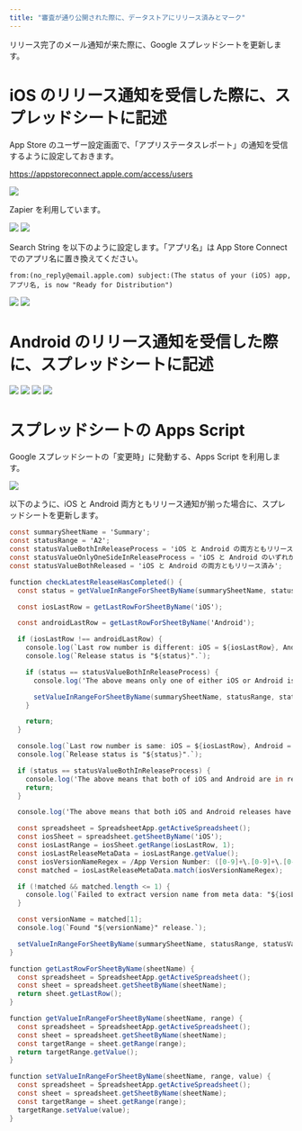 ```yaml
---
title: "審査が通り公開された際に、データストアにリリース済みとマーク"
---
```


リリース完了のメール通知が来た際に、Google スプレッドシートを更新します。

# iOS のリリース通知を受信した際に、スプレッドシートに記述

App Store のユーザー設定画面で、「アプリステータスレポート」の通知を受信するように設定しておきます。

https://appstoreconnect.apple.com/access/users

![](/images/automated-regular-release-for-mobile/app-store-notification-settings.png)

Zapier を利用しています。

![](/images/automated-regular-release-for-mobile/zapier-ios-01.png)
![](/images/automated-regular-release-for-mobile/zapier-ios-02.png)

Search String を以下のように設定します。「アプリ名」は App Store Connect でのアプリ名に置き換えてください。

```plaintext:Search String
from:(no_reply@email.apple.com) subject:(The status of your (iOS) app, アプリ名, is now "Ready for Distribution")
```

![](/images/automated-regular-release-for-mobile/zapier-ios-03.png)
![](/images/automated-regular-release-for-mobile/zapier-ios-04.png)

# Android のリリース通知を受信した際に、スプレッドシートに記述

![](/images/automated-regular-release-for-mobile/zapier-android-01.png)
![](/images/automated-regular-release-for-mobile/zapier-android-02.png)
![](/images/automated-regular-release-for-mobile/zapier-android-03.png)
![](/images/automated-regular-release-for-mobile/zapier-android-04.png)

# スプレッドシートの Apps Script

Google スプレッドシートの「変更時」に発動する、Apps Script を利用します。

![](/images/automated-regular-release-for-mobile/spreadsheet-trigger.png)

以下のように、iOS と Android 両方ともリリース通知が揃った場合に、スプレッドシートを更新します。

```javascript:script.gs
const summarySheetName = 'Summary';
const statusRange = 'A2';
const statusValueBothInReleaseProcess = 'iOS と Android の両方ともリリース進行中';
const statusValueOnlyOneSideInReleaseProcess = 'iOS と Android のいずれかがリリース進行中';
const statusValueBothReleased = 'iOS と Android の両方ともリリース済み';

function checkLatestReleaseHasCompleted() {
  const status = getValueInRangeForSheetByName(summarySheetName, statusRange);

  const iosLastRow = getLastRowForSheetByName('iOS');

  const androidLastRow = getLastRowForSheetByName('Android');

  if (iosLastRow !== androidLastRow) {
    console.log(`Last row number is different: iOS = ${iosLastRow}, Android = ${androidLastRow}.`);
    console.log(`Release status is "${status}".`);

    if (status == statusValueBothInReleaseProcess) {
      console.log('The above means only one of either iOS or Android is in release process.');

      setValueInRangeForSheetByName(summarySheetName, statusRange, statusValueOnlyOneSideInReleaseProcess);
    }

    return;
  }

  console.log(`Last row number is same: iOS = ${iosLastRow}, Android = ${androidLastRow}.`);
  console.log(`Release status is "${status}".`);

  if (status == statusValueBothInReleaseProcess) {
    console.log('The above means that both of iOS and Android are in release process.');
    return;
  }

  console.log('The above means that both iOS and Android releases have been completed.');

  const spreadsheet = SpreadsheetApp.getActiveSpreadsheet();
  const iosSheet = spreadsheet.getSheetByName('iOS');
  const iosLastRange = iosSheet.getRange(iosLastRow, 1);
  const iosLastReleaseMetaData = iosLastRange.getValue();
  const iosVersionNameRegex = /App Version Number: ([0-9]+\.[0-9]+\.[0-9]+)/;
  const matched = iosLastReleaseMetaData.match(iosVersionNameRegex);

  if (!matched && matched.length <= 1) {
    console.log(`Failed to extract version name from meta data: "${iosLastReleaseMetaData}".`);
  }

  const versionName = matched[1];
  console.log(`Found "${versionName}" release.`);

  setValueInRangeForSheetByName(summarySheetName, statusRange, statusValueBothReleased);
}

function getLastRowForSheetByName(sheetName) {
  const spreadsheet = SpreadsheetApp.getActiveSpreadsheet();
  const sheet = spreadsheet.getSheetByName(sheetName);
  return sheet.getLastRow();
}

function getValueInRangeForSheetByName(sheetName, range) {
  const spreadsheet = SpreadsheetApp.getActiveSpreadsheet();
  const sheet = spreadsheet.getSheetByName(sheetName);
  const targetRange = sheet.getRange(range);
  return targetRange.getValue();
}

function setValueInRangeForSheetByName(sheetName, range, value) {
  const spreadsheet = SpreadsheetApp.getActiveSpreadsheet();
  const sheet = spreadsheet.getSheetByName(sheetName);
  const targetRange = sheet.getRange(range);
  targetRange.setValue(value);
}
```
